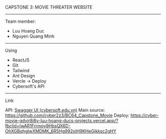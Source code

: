 CAPSTONE 3: MOVIE THREATER WEBSITE

---

Team member:

- Luu Hoang Duc
- Nguyen Quang Minh

---

Using

- ReactJS
- Git
- Tailwind
- Ant Design
- Vercle -> Deploy
- Cybersoft's API

---

Link

API: [Swagger UI (cybersoft.edu.vn)](https://movienew.cybersoft.edu.vn/swagger/index.html)
Main source: https://github.com/cyber2z3/BC64_Capstone_Movie
Deploy: https://cyber-movie-gdvjr8i8y-luu-hoang-ducs-projects.vercel.app/?fbclid=IwAR1Frrmoy9HbsQX6D-OhXGBqhglwXMDMK_6R5Hg992oIH9KHeGjkksc2gHY
